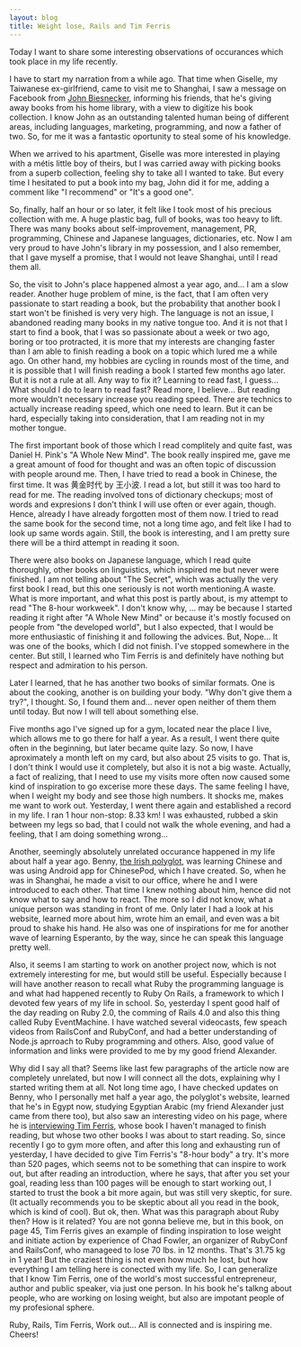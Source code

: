 ```yaml
---
layout: blog
title: Weight lose, Rails and Tim Ferris
---
```


Today I want to share some interesting observations of occurances which took place in my life recently.

I have to start my narration from a while ago. That time when Giselle, my Taiwanese ex-girlfriend, came to visit me to Shanghai,
I saw a message on Facebook from [John Biesnecker](http://biesnecker.com/), informing his friends, that he's giving away books from his home library, with a view to
digitize his book collection. I know John as an outstanding talented human being of different areas, including languages, marketing, programming, and now a father of two. So, for me it was a fantastic oportunity to steal some of his knowledge. 

When we arrived to his apartment, Giselle was more interested in playing with a métis little boy of theirs, but I was carried away with picking books from a superb collection, feeling shy to take all I wanted to take. But every time I hesitated to put a book into my bag, John did it for me, adding a comment like "I recommend" or "It's a good one".

So, finally, half an hour or so later, it felt like I took most of his precious collection with me. A huge plastic bag, full of books, was too heavy to lift. There was many books about self-improvement, management, PR, programming, Chinese and Japanese languages, dictionaries, etc. Now I am very proud to have John's library in my possession, and I also remember, that I gave myself a promise, that I would not leave Shanghai, until I read them all. 

So, the visit to John's place happened almost a year ago, and... I am a slow reader. Another huge problem of mine, is the fact, that I am often very passionate to start reading a book, but the probability that another book I start won't be finished is very very high. The language is not an issue, I abandoned reading many books in my native tongue too. And it is not that I start to find a book, that I was so passionate about a week or two ago, boring or too protracted, it is more that my interests are changing faster than I am able to finish reading a book on a topic which lured me a while ago. On other hand, my hobbies are cycling in rounds most of the time, and it is possible that I will finish reading a book I started few months ago later. But it is not a rule at all. Any way to fix it? Learning to read fast, I guess... What should I do to learn to read fast? Read more, I believe... But reading more wouldn't necessary increase you reading speed. There are technics to actually increase reading speed, which one need to learn. But it can be hard, especially taking into consideration, that I am reading not in my mother tongue.

The first important book of those which I read complitely and quite fast, was Daniel H. Pink's "A Whole New Mind". The book really inspired me, gave me a great amount of food for thought and was an often topic of discussion with people around me. Then, I have tried to read a book in Chinese, the first time. It was 黄金时代 by 王小波. I read a lot, but still it was too hard to read for me. The reading involved tons of dictionary checkups; most of words and expresions I don't think I will use often or ever again, though. Hence, already I have already forgotten most of them now. I tried to read the same book for the second time, not a long time ago, and felt like I had to look up same words again. Still, the book is interesting, and I am pretty sure there will be a third attempt in reading it soon. 

There were also books on Japanese language, which I read quite thoroughly, other books on linguistics, which inspired me but never were finished. I am not telling about "The Secret", which was actually the very first book I read, but this one seriously is not worth mentioning.A waste. What is more important, and what this post is partly about, is my attempt to read "The 8-hour workweek". I don't know why, ... may be because I started reading it right after "A Whole New Mind" or because it's mostly focused on people from "the developed world", but I also expected, that I would be more enthusiastic of finishing it and following the advices. But, Nope... It was one of the books, which I did not finish. I've stopped somewhere in the center. But still, I learned who Tim Ferris is and definitely have nothing but respect and admiration to his person. 

Later I learned, that he has another two books of similar formats. One is about the cooking, another is on building your body. "Why don't give them a try?", I thought. So, I found them and... never open neither of them them until today. But now I will tell about something else.

Five months ago I've signed up for a gym, located near the place I live, which allows me to go there for half a year. As a result, I went there quite often in the beginning, but later became quite lazy. So now, I have aproximately a month left on my card, but also about 25 visits to go. That is, I don't think I would use it completely, but also it is not a big waste. Actually, a fact of realizing, that I need to use my visits more often now caused some kind of inspiration to go excerise more these days. The same feeling I have, when I weight my body and see those high numbers. It shocks me, makes me want to work out. Yesterday, I went there again and established a record in my life. I ran 1 hour non-stop: 8.33 km! I was exhausted, rubbed a skin between my legs so bad, that I could not walk the whole evening, and had a feeling, that I am doing something wrong...

Another, seemingly absolutely unrelated occurance happened in my life about half a year ago. Benny, [the Irish polyglot](http://www.fluentin3months.com/), was learning Chinese and was using Android app for ChinesePod, which I have created. So, when he was in Shanghai, he made a visit to our office, where he and I were introduced to each other. That time I knew nothing about him, hence did not know what to say and how to react. The more so I did not know, what a unique person was standing in front of me. Only later I had a look at his website, learned more about him, wrote him an email, and even was a bit proud to shake his hand. He also was one of inspirations for me for another wave of learning Esperanto, by the way, since he can speak this language pretty well. 

Also, it seems I am starting to work on another project now, which is not extremely interesting for me, but would still be useful. Especially because I will have another reason to recall what Ruby the programming language is and what had happened recently to Ruby On Rails, a framework to which I devoted few years of my life in school. So, yesterday I spent good half of the day reading on Ruby 2.0, the comming of Rails 4.0 and also this thing called Ruby EventMachine. I have watched several videocasts, few speach videos from RailsConf and RubyConf, and had a better understanding of Node.js aprroach to Ruby programming and others. Also, good value of information and links were provided to me by my good friend Alexander. 

Why did I say all that? Seems like last few paragraphs of the article now are completely unrelated, but now I will connect all the dots, explaining why I started writing them at all. Not long time ago, I have checked updates on Benny, who I personally met half a year ago, the polyglot's website, learned that he's in Egypt now, studying Egyptian Arabic (my friend Alexander just came from there too), but also saw an interesting video on his page, where he is [interviewing Tim Ferris](http://www.fluentin3months.com/4-hour/), whose book I haven't managed to finish reading, but whose two other books I was about to start reading. So, since recently I go to gym more often, and after this long and exhausting run of yesterday, I have decided to give Tim Ferris's "8-hour body" a try. It's more than 520 pages, which seems not to be something that can inspire to work out, but after reading an introduction, where he says, that after you set your goal, reading less than 100 pages will be enough to start working out, I started to trust the book a bit more again, but was still very skeptic, for sure. (It actually recommends you to be skeptic about all you read in the book, which is kind of cool). But ok, then. What was this paragraph about Ruby then? How is it related? You are not gonna believe me, but in this book, on page 45, Tim Ferris gives an example of finding inspiration to lose weight and initiate action by experience of Chad Fowler, an organizer of RubyConf and RailsConf, who manageed to lose 70 lbs. in 12 months. That's 31.75 kg in 1 year! But the craziest thing is not even how much he lost, but how everything I am telling here is conected with my life. So, I can generalize that I know Tim Ferris, one of the world's most successful entrepreneur, author and public speaker, via just one person. In his book he's talkng about people, who are working on losing weight, but also are impotant people of my profesional sphere. 

Ruby, Rails, Tim Ferris, Work out... All is connected and is inspiring me. Cheers! 

